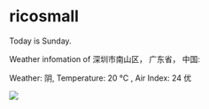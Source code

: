 # ricosmall

Today is Sunday.

Weather infomation of 深圳市南山区， 广东省， 中国: 

Weather: 阴, Temperature: 20 ℃ , Air Index: 24 优

<img src="https://github-readme-stats.vercel.app/api?username=ricosmall&show_icons=true" />
